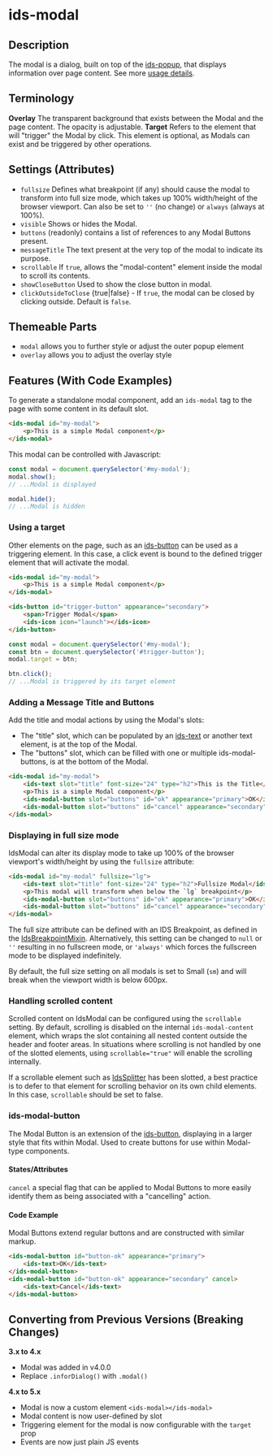 # ids-modal

## Description

The modal is a dialog, built on top of the [ids-popup](../ids-popup/README.md), that displays information over page content. See more [usage details](https://design.infor.com/components/components/modal).

## Terminology

**Overlay** The transparent background that exists between the Modal and the page content. The opacity is adjustable.
**Target** Refers to the element that will "trigger" the Modal by click.  This element is optional, as Modals can exist and be triggered by other operations.

## Settings (Attributes)

- `fullsize` Defines what breakpoint (if any) should cause the modal to transform into full size mode, which takes up 100% width/height of the browser viewport. Can also be set to `''` (no change) or `always` (always at 100%).
- `visible` Shows or hides the Modal.
- `buttons` (readonly) contains a list of references to any Modal Buttons present.
- `messageTitle` The text present at the very top of the modal to indicate its purpose.
- `scrollable` If `true`, allows the "modal-content" element inside the modal to scroll its contents.
- `showCloseButton` Used to show the close button in modal.
- `clickOutsideToClose` {true|false} - If `true`, the modal can be closed by clicking outside. Default is `false`.

## Themeable Parts

- `modal` allows you to further style or adjust the outer popup element
- `overlay` allows you to adjust the overlay style

## Features (With Code Examples)

To generate a standalone modal component, add an `ids-modal` tag to the page with some content in its default slot.

```html
<ids-modal id="my-modal">
    <p>This is a simple Modal component</p>
</ids-modal>
```

This modal can be controlled with Javascript:

```js
const modal = document.querySelector('#my-modal');
modal.show();
// ...Modal is displayed

modal.hide();
// ...Modal is hidden
```

### Using a target

Other elements on the page, such as an [ids-button](../ids-button/README.md) can be used as a triggering element. In this case, a click event is bound to the defined trigger element that will activate the modal.

```html
<ids-modal id="my-modal">
    <p>This is a simple Modal component</p>
</ids-modal>

<ids-button id="trigger-button" appearance="secondary">
    <span>Trigger Modal</span>
    <ids-icon icon="launch"></ids-icon>
</ids-button>
```

```js
const modal = document.querySelector('#my-modal');
const btn = document.querySelector('#trigger-button');
modal.target = btn;

btn.click();
// ...Modal is triggered by its target element
```
### Adding a Message Title and Buttons

Add the title and modal actions by using the Modal's slots:

- The "title" slot, which can be populated by an [ids-text](../ids-text/README.md) or another text element, is at the top of the Modal.
- The "buttons" slot, which can be filled with one or multiple ids-modal-buttons, is at the bottom of the Modal.

```html
<ids-modal id="my-modal">
    <ids-text slot="title" font-size="24" type="h2">This is the Title</ids-text>
    <p>This is a simple Modal component</p>
    <ids-modal-button slot="buttons" id="ok" appearance="primary">OK</ids-modal-button>
    <ids-modal-button slot="buttons" id="cancel" appearance="secondary" cancel>Cancel</ids-modal-button>
</ids-modal>
```

### Displaying in full size mode

IdsModal can alter its display mode to take up 100% of the browser viewport's width/height by using the `fullsize` attribute:

```html
<ids-modal id="my-modal" fullsize="lg">
    <ids-text slot="title" font-size="24" type="h2">Fullsize Modal</ids-text>
    <p>This modal will transform when below the `lg` breakpoint</p>
    <ids-modal-button slot="buttons" id="ok" appearance="primary">OK</ids-modal-button>
    <ids-modal-button slot="buttons" id="cancel" appearance="secondary" cancel>Cancel</ids-modal-button>
</ids-modal>
```

The full size attribute can be defined with an IDS Breakpoint, as defined in the [IdsBreakpointMixin](https://github.com/infor-design/enterprise-wc/blob/main/src/mixins/ids-breakpoint-mixin/README.md).  Alternatively, this setting can be changed to `null` or `''` resulting in no fullscreen mode, or `'always'` which forces the fullscreen mode to be displayed indefinitely.

By default, the full size setting on all modals is set to Small (`sm`) and will break when the viewport width is below 600px.

### Handling scrolled content

Scrolled content on IdsModal can be configured using the `scrollable` setting.  By default, scrolling is disabled on the internal `ids-modal-content` element, which wraps the slot containing all nested content outside the header and footer areas.  In situations where scrolling is not handled by one of the slotted elements, using `scrollable="true"` will enable the scrolling internally.

If a scrollable element such as [IdsSplitter](../ids-splitter/README.md) has been slotted, a best practice is to defer to that element for scrolling behavior on its own child elements.  In this case, `scrollable` should be set to false.

### ids-modal-button

The Modal Button is an extension of the [ids-button](../ids-button/README.md), displaying in a larger style that fits within Modal. Used to create buttons for use within Modal-type components.

#### States/Attributes

`cancel` a special flag that can be applied to Modal Buttons to more easily identify them as being associated with a "cancelling" action.

#### Code Example

Modal Buttons extend regular buttons and are constructed with similar markup.

```html
<ids-modal-button id="button-ok" appearance="primary">
    <ids-text>OK</ids-text>
</ids-modal-button>
<ids-modal-button id="button-ok" appearance="secondary" cancel>
    <ids-text>Cancel</ids-text>
</ids-modal-button>
```

## Converting from Previous Versions (Breaking Changes)

**3.x to 4.x**

- Modal was added in v4.0.0
- Replace `.inforDialog()` with `.modal()`

**4.x to 5.x**

- Modal is now a custom element `<ids-modal></ids-modal>`
- Modal content is now user-defined by slot
- Triggering element for the modal is now configurable with the `target` prop
- Events are now just plain JS events

